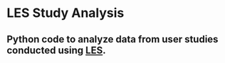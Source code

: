 # LES Study Analysis
## Python code to analyze data from user studies conducted using [LES](https://github.com/NUDelta/low-effort-sensing).
